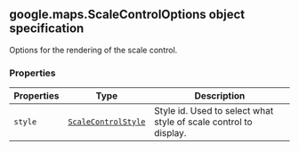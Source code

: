 <h2 id="ScaleControlOptions">
google.maps.ScaleControlOptions
object specification
</h2><p>Options for the rendering of the scale control.</p><h3>Properties</h3><table summary="interface ScaleControlOptions - Properties" width="100%">
<thead>
<tr><th>Properties</th>
<th>Type</th>
<th>Description</th>
</tr></thead>
<tbody>
<tr>
<td><code>style</code></td>
<td><code><a href="https://github.com/amenadiel/google-maps-documentation/blob/master/docs/google.maps.ScaleControlStyle.md">ScaleControlStyle</a></code></td>
<td>Style id. Used to select what style of scale control to display.</td>
</tr>
</tbody>
</table>